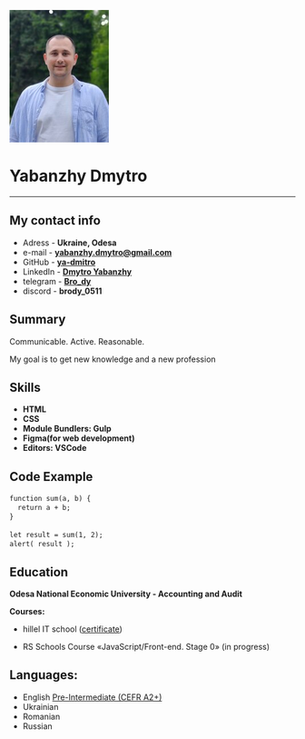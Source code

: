 ![photo](img/photo_s.jpg)
# Yabanzhy Dmytro
---
## My contact info

- Adress - **Ukraine, Odesa**
- e-mail - **[yabanzhy.dmytro@gmail.com](yabanzhy.dmytro@gmail.com)**
- GitHub - **[ya-dmitro](https://github.com/ya-dmitro)**
- LinkedIn - **[Dmytro Yabanzhy](https://www.linkedin.com/in/dmytro-yabanzhy-a0b08b147/)**
- telegram - **[Bro_dy](t.me/Bro_dy)**
- discord - **brody_0511**


## Summary

Communicable. Active. Reasonable.

My goal is to get new knowledge and a new profession


## Skills

- **HTML**
- **CSS**
- **Module Bundlers: Gulp**
- **Figma(for web development)**
- **Editors:  VSCode**

## Code Example

```
function sum(a, b) {  
  return a + b;  
}  

let result = sum(1, 2);  
alert( result );
```


## Education

**Odesa National Economic University - Accounting and Audit**

**Courses:**
- hillel IT school ([certificate](https://certificate.ithillel.ua/view/40442905))

- RS Schools Course «JavaScript/Front-end. Stage 0» (in progress)


## Languages:

- English [Pre-Intermediate (CEFR A2+)](https://test.str.by/mod/quiz/view.php?id=1176)
- Ukrainian
- Romanian
- Russian 